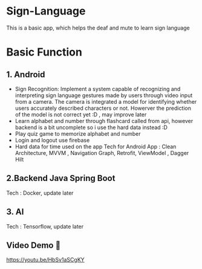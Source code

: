 # Sign-Language

This is a basic app, which helps the deaf and mute to learn sign language 

# Basic Function
## 1. Android 
- Sign Recognition: Implement a system capable  of recognizing and interpreting sign language gestures made by users through video input from a camera. The camera is integrated a model for identifying whether users accurately described characters or not. Howerver the prediction of the model is not correct yet :D , may improve later
- Learn alphabet and number through flashcard called from api, however backend is a bit uncomplete so i use the hard data instead :D
- Play quiz game to memorize alphabet and number
- Login and logout use firebase
- Hard data for time used on the app
Tech for Android App : Clean Architecture, MVVM , Navigation Graph, Retrofit, ViewModel , Dagger Hilt

## 2.Backend Java Spring Boot
Tech : Docker, update later

## 3. AI
Tech : Tensorflow, update later

## Video Demo 🐞
https://youtu.be/HbSv1aSCgKY
